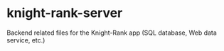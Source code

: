 # knight-rank-server
Backend related files for the Knight-Rank app (SQL database, Web data service, etc.)
